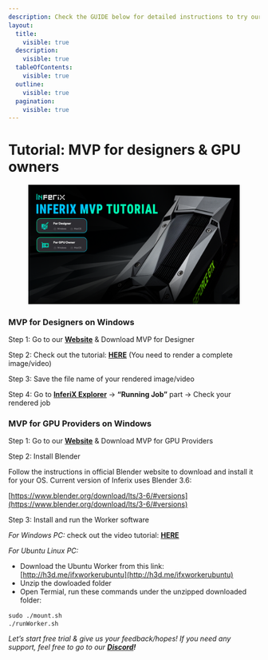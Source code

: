 ```yaml
---
description: Check the GUIDE below for detailed instructions to try our MVP yourself 👇
layout:
  title:
    visible: true
  description:
    visible: true
  tableOfContents:
    visible: true
  outline:
    visible: true
  pagination:
    visible: true
---
```


# Tutorial: MVP for designers & GPU owners

<figure><img src="../.gitbook/assets/guide (2).png" alt=""><figcaption></figcaption></figure>

### **MVP for Designers on Windows** <a href="#id-03d9" id="id-03d9"></a>

Step 1: Go to our [**Website**](https://inferix.io/) & Download MVP for Designer

Step 2: Check out the tutorial: [**HERE**](https://drive.google.com/drive/folders/1PPN99ARRUK2sWeMqcwNJ2i0xbsv2HEJk) (You need to render a complete image/video)

Step 3: Save the file name of your rendered image/video

Step 4: Go to [**InferiX Explorer**](https://dash.inferix.io/workers) -> **“Running Job”** part -> Check your rendered job

### **MVP for GPU Providers on Windows** <a href="#id-9fbc" id="id-9fbc"></a>

Step 1: Go to our [**Website**](https://inferix.io/) & Download MVP for GPU Providers

Step 2: Install Blender

Follow the instructions in official Blender website to download and install it for your OS. Current version of Inferix uses Blender 3.6:

[https://www.blender.org/download/lts/3-6/#versions](https://www.blender.org/download/lts/3-6/#versions)

Step 3: Install and run the Worker software

_For Windows PC:_ check out the video tutorial: [**HERE**](https://www.youtube.com/watch?v=ZPH9tKSPcsE)

_For Ubuntu Linux PC:_&#x20;

* Download the Ubuntu Worker from this link: [http://h3d.me/ifxworkerubuntu](http://h3d.me/ifxworkerubuntu)
* Unzip the dowloaded folder
* Open Termial, run these commands under the unzipped downloaded folder:

```
sudo ./mount.sh
./runWorker.sh
```



_Let’s start free trial & give us your feedback/hopes! If you need any support, feel free to go to our_ [_**Discord**_](https://discord.com/invite/k7rVUYt6Td)_**!**_
